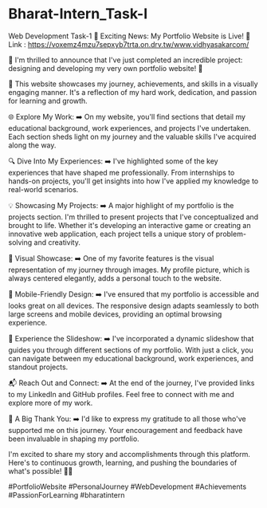 # Bharat-Intern_Task-I
Web Development Task-1
🌟 Exciting News: My Portfolio Website is Live! 🌟
Link : https://voxemz4mzu7sepxyb7trta.on.drv.tw/www.vidhyasakarcom/

🎉 I'm thrilled to announce that I've just completed an incredible project: designing and developing my very own portfolio website! 🚀

📌 This website showcases my journey, achievements, and skills in a visually engaging manner. It's a reflection of my hard work, dedication, and passion for learning and growth.

🌐 Explore My Work:
➡️ On my website, you'll find sections that detail my educational background, work experiences, and projects I've undertaken. Each section sheds light on my journey and the valuable skills I've acquired along the way.

🔍 Dive Into My Experiences:
➡️ I've highlighted some of the key experiences that have shaped me professionally. From internships to hands-on projects, you'll get insights into how I've applied my knowledge to real-world scenarios.

💡 Showcasing My Projects:
➡️ A major highlight of my portfolio is the projects section. I'm thrilled to present projects that I've conceptualized and brought to life. Whether it's developing an interactive game or creating an innovative web application, each project tells a unique story of problem-solving and creativity.

📸 Visual Showcase:
➡️ One of my favorite features is the visual representation of my journey through images. My profile picture, which is always centered elegantly, adds a personal touch to the website.

📱 Mobile-Friendly Design:
➡️ I've ensured that my portfolio is accessible and looks great on all devices. The responsive design adapts seamlessly to both large screens and mobile devices, providing an optimal browsing experience.

👀 Experience the Slideshow:
➡️ I've incorporated a dynamic slideshow that guides you through different sections of my portfolio. With just a click, you can navigate between my educational background, work experiences, and standout projects.

📬 Reach Out and Connect:
➡️ At the end of the journey, I've provided links to my LinkedIn and GitHub profiles. Feel free to connect with me and explore more of my work.

🙌 A Big Thank You:
➡️ I'd like to express my gratitude to all those who've supported me on this journey. Your encouragement and feedback have been invaluable in shaping my portfolio.

I'm excited to share my story and accomplishments through this platform. Here's to continuous growth, learning, and pushing the boundaries of what's possible! 🌈🚀

#PortfolioWebsite #PersonalJourney #WebDevelopment #Achievements #PassionForLearning #bharatintern
